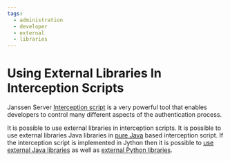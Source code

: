 ```yaml
---
tags:
  - administration
  - developer
  - external
  - libraries
---
```


# Using External Libraries In Interception Scripts

Janssen Server [Interception script](./interception-scripts.md) is a very powerful tool that enables developers to 
control many different aspects of the authentication process.

It is possible to use external libraries in interception scripts. It is possible to use external libraries Java 
libraries in [pure Java](./interception-scripts.md#using-java-libraries-in-a-script) based interception script. If the
interception script is implemented in Jython then it is possible to 
[use external Java libraries](./interception-scripts.md#using-java-libraries-in-a-jython-script) as well as
[external Python libraries](./interception-scripts.md#using-python-libraries-in-a-script).

